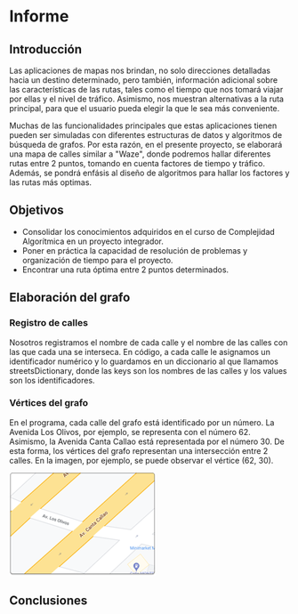 # **Informe** 
## **Introducción**
Las aplicaciones de mapas nos brindan, no solo direcciones detalladas hacia un destino determinado, pero también, información adicional sobre las características de las rutas, tales como el tiempo que nos tomará viajar por ellas y  el nivel de tráfico. Asimismo, nos muestran alternativas a la ruta principal, para que el usuario pueda elegir la que le sea más conveniente. 

Muchas de las funcionalidades principales que estas aplicaciones tienen pueden ser simuladas con diferentes estructuras de datos y algoritmos de búsqueda de grafos. Por esta razón, en el presente proyecto, se elaborará una mapa de calles similar a "Waze", donde podremos hallar diferentes rutas entre 2 puntos, tomando en cuenta factores de tiempo y tráfico. Además, se pondrá enfásis al diseño de algoritmos para hallar los factores y las rutas más optimas. 

## **Objetivos**
- Consolidar los conocimientos adquiridos en el curso de Complejidad Algorítmica en un proyecto integrador.
- Poner en práctica la capacidad de resolución de problemas y organización de tiempo para el proyecto.
- Encontrar una ruta óptima entre 2 puntos determinados.

## **Elaboración del grafo**
### **Registro de calles**
Nosotros registramos el nombre de cada calle y el nombre de las calles con las que cada una se interseca. En código, a cada calle le asignamos un identificador numérico y lo guardamos en un diccionario al que llamamos streetsDictionary, donde las keys son los nombres de las calles y los values son los identificadores.
### **Vértices del grafo**
En el programa, cada calle del grafo está identificado por un número. La Avenida Los Olivos, por ejemplo, se representa con el número 62. Asimismo, la Avenida Canta Callao está representada por el número 30. De esta forma, los vértices del grafo representan una intersección entre 2 calles. En la imagen, por ejemplo, se puede observar el vértice (62, 30).

![alt text](imgs/interseccion.png)

## **Conclusiones**
